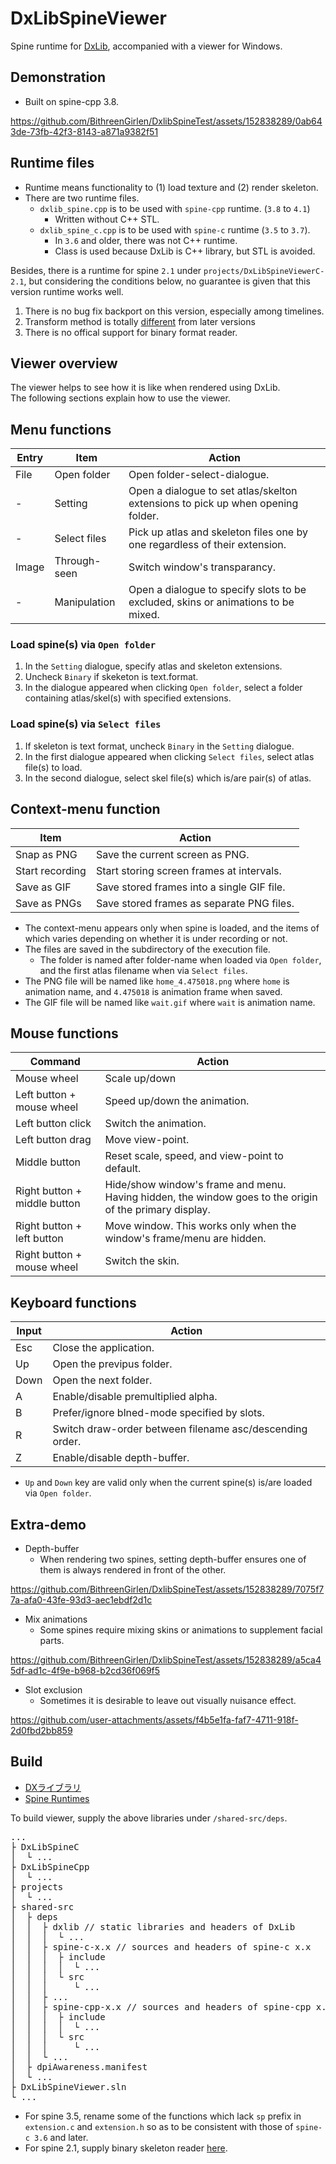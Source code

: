 # DxLibSpineViewer
Spine runtime for [DxLib](https://dxlib.xsrv.jp/index.html), accompanied with a viewer for Windows.

## Demonstration
- Built on spine-cpp 3.8.
 
https://github.com/BithreenGirlen/DxlibSpineTest/assets/152838289/0ab643de-73fb-42f3-8143-a871a9382f51

## Runtime files

- Runtime means functionality to (1) load texture and (2) render skeleton.
- There are two runtime files.
  - `dxlib_spine.cpp` is to be used with `spine-cpp` runtime. (`3.8` to `4.1`)
    - Written without C++ STL.
  - `dxlib_spine_c.cpp` is to be used with `spine-c` runtime (`3.5` to `3.7`).
    - In `3.6` and older, there was not C++ runtime.
    - Class is used because DxLib is C++ library, but STL is avoided.

Besides, there is a runtime for spine `2.1` under `projects/DxLibSpineViewerC-2.1`, but considering the conditions below, no guarantee is given that this version runtime works well.
1. There is no bug fix backport on this version, especially among timelines.
2. Transform method is totally [different](https://ja.esotericsoftware.com/forum/d/3462-spines-non-skewing-transforms) from later versions
3. There is no offical support for binary format reader. 

## Viewer overview

The viewer helps to see how it is like when rendered using DxLib.  
The following sections explain how to use the viewer.

## Menu functions

| Entry | Item | Action |
----|---- |---- 
File| Open folder | Open folder-select-dialogue.
 -| Setting | Open a dialogue to set atlas/skelton extensions to pick up when opening folder.
 -| Select files | Pick up atlas and skeleton files one by one regardless of their extension.
Image| Through-seen | Switch window's transparancy.
 -| Manipulation | Open a dialogue to specify slots to be excluded, skins or animations to be mixed.

### Load spine(s) via `Open folder` 
1. In the `Setting` dialogue, specify atlas and skeleton extensions.
2. Uncheck `Binary` if skeketon is text.format.
3. In the dialogue appeared when clicking `Open folder`, select a folder containing atlas/skel(s) with specified extensions.

### Load spine(s) via `Select files`
1. If skeleton is text format, uncheck `Binary` in the `Setting` dialogue.
2. In the first dialogue appeared when clicking `Select files`, select atlas file(s) to load. 
3. In the second dialogue, select skel file(s) which is/are pair(s) of atlas.

## Context-menu function

| Item | Action |
|---- |---- 
| Snap as PNG | Save the current screen as PNG.
| Start recording | Start storing screen frames at intervals.
| Save as GIF | Save stored frames into a single GIF file.
| Save as PNGs | Save stored frames as separate PNG files.

- The context-menu appears only when spine is loaded, and the items of which varies depending on whether it is under recording or not.
- The files are saved in the subdirectory of the execution file.
  -  The folder is named after folder-name when loaded via `Open folder`, and the first atlas filename when via `Select files`.
- The PNG file will be named like `home_4.475018.png` where `home` is animation name, and `4.475018` is animation frame when saved.
- The GIF file will be named like `wait.gif` where `wait` is animation name.

## Mouse functions

| Command | Action |
----|---- 
Mouse wheel| Scale up/down
Left button + mouse wheel| Speed up/down the animation.
Left button click| Switch the animation.
Left button drag| Move view-point.
Middle button| Reset scale, speed, and view-point to default.
Right button + middle button| Hide/show window's frame and menu. Having hidden, the window goes to the origin of the primary display.
Right button + left button| Move window. This works only when the window's frame/menu are hidden.
Right button + mouse wheel| Switch the skin.

## Keyboard functions

| Input  | Action  |
| --- | --- |
| Esc | Close the application. |
| Up | Open the previpus folder. |
| Down | Open the next folder. |
| A | Enable/disable premultiplied alpha.| 
| B | Prefer/ignore blned-mode specified by slots.| 
| R | Switch draw-order between filename asc/descending order.| 
| Z | Enable/disable depth-buffer.|  

- `Up` and `Down` key are valid only when the current spine(s) is/are loaded via `Open folder`.

## Extra-demo
- Depth-buffer
  - When rendering two spines, setting depth-buffer ensures one of them is always rendered in front of the other.

https://github.com/BithreenGirlen/DxlibSpineTest/assets/152838289/7075f77a-afa0-43fe-93d3-aec1ebdf2d1c

- Mix animations
  - Some spines require mixing skins or animations to supplement facial parts.

https://github.com/BithreenGirlen/DxlibSpineTest/assets/152838289/a5ca45df-ad1c-4f9e-b968-b2cd36f069f5

- Slot exclusion
  - Sometimes it is desirable to leave out visually nuisance effect.

https://github.com/user-attachments/assets/f4b5e1fa-faf7-4711-918f-2d0fbd2bb859

## Build

- [DXライブラリ](https://dxlib.xsrv.jp/dxdload.html)
- [Spine Runtimes](https://github.com/EsotericSoftware/spine-runtimes)

To build viewer, supply the above libraries under `/shared-src/deps`. 

<pre>
...
├ DxLibSpineC
│  └ ...
├ DxLibSpineCpp
│  └ ...
├ projects
│  └ ...
├ shared-src
│  ├ deps
│  │  ├ dxlib // static libraries and headers of DxLib
│  │  │  └ ...
│  │  ├ spine-c-x.x // sources and headers of spine-c x.x
│  │  │  ├ include
│  │  │  │  └ ...
│  │  │  └ src
│  │  │     └ ...
│  │  ├ ...
│  │  ├ spine-cpp-x.x // sources and headers of spine-cpp x.x
│  │  │  ├ include
│  │  │  │  └ ...
│  │  │  └ src
│  │  │     └ ...
│  │  └ ...
│  ├ dpiAwareness.manifest
│  └ ...
├ DxLibSpineViewer.sln
└ ...
</pre>

- For spine 3.5, rename some of the functions which lack `sp` prefix in `extension.c` and `extension.h` so as to be consistent with those of `spine-c 3.6` and later.
- For spine 2.1, supply binary skeleton reader [here](https://github.com/BithreenGirlen/spine-c-2.1.27).
